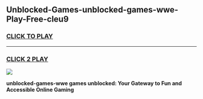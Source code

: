 
## Unblocked-Games-unblocked-games-wwe-Play-Free-cleu9
<h3>
<a href="https://premium76.site?title=unblocked-games-wwe&ref=18A1">CLICK TO PLAY</a></h3>
<hr>

<h3>
<a href="https://premium76.site?title=unblocked-games-wwe&ref=18A1">CLICK 2 PLAY</a>
  
</h3>

<a href="https://premium76.site?title=unblocked-games-wwe&ref=18A1"><img src="https://clearcache.store/games.png"></a>


**unblocked-games-wwe games unblocked: Your Gateway to Fun and Accessible Online Gaming**
